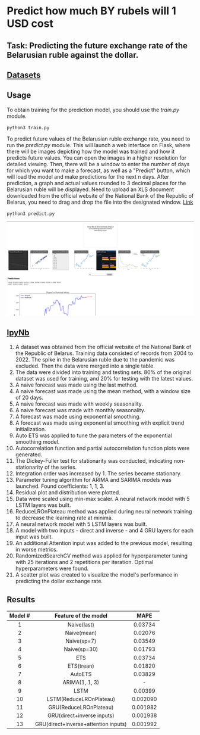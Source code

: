 # Predict how much BY rubels will 1 USD cost

## Task: Predicting the future exchange rate of the Belarusian ruble against the dollar.

## [**Datasets**](https://www.nbrb.by/statistics/rates/ratesdaily) 

## Usage

To obtain training for the prediction model, you should use the *train.py* module. 

```{bash}
python3 train.py
```

To predict future values of the Belarusian ruble exchange rate, you need to run the *predict.py* module. This will launch a web interface on Flask, where there will be images depicting how the model was trained and how it predicts future values. You can open the images in a higher resolution for detailed viewing. Then, there will be a window to enter the number of days for which you want to make a forecast, as well as a "Predict" button, which will load the model and make predictions for the next n days. After prediction, a graph and actual values rounded to 3 decimal places for the Belarusian ruble will be displayed. Need to upload an XLS document downloaded from the official website of the National Bank of the Republic of Belarus, you need to drag and drop the file into the designated window. [Link](https://www.nbrb.by/statistics/rates/ratesdaily)

```{bash}
python3 predict.py
```

![](/USDpredict/Show_interface.png)

## [**IpyNb**](/USDpredict/usdPredict.ipynb)

1. A dataset was obtained from the official website of the National Bank of the Republic of Belarus. Training data consisted of records from 2004 to 2022. The spike in the Belarusian ruble due to the pandemic was excluded. Then the data were merged into a single table.
2. The data were divided into training and testing sets. 80% of the original dataset was used for training, and 20% for testing with the latest values.
3. A naive forecast was made using the last method.
4. A naive forecast was made using the mean method, with a window size of 20 days.
5. A naive forecast was made with weekly seasonality.
6. A naive forecast was made with monthly seasonality.
7. A forecast was made using exponential smoothing.
8. A forecast was made using exponential smoothing with explicit trend initialization.
9. Auto ETS was applied to tune the parameters of the exponential smoothing model.
10. Autocorrelation function and partial autocorrelation function plots were generated.
11. The Dickey-Fuller test for stationarity was conducted, indicating non-stationarity of the series.
12. Integration order was increased by 1. The series became stationary.
13. Parameter tuning algorithm for ARIMA and SARIMA models was launched. Found coefficients: 1, 1, 3.
14. Residual plot and distribution were plotted.
15. Data were scaled using min-max scaler. A neural network model with 5 LSTM layers was built.
16. ReduceLROnPlateau method was applied during neural network training to decrease the learning rate at minima.
17. A neural network model with 5 LSTM layers was built.
18. A model with two inputs - direct and inverse - and 4 GRU layers for each input was built.
19. An additional Attention input was added to the previous model, resulting in worse metrics.
20. RandomizedSearchCV method was applied for hyperparameter tuning with 25 iterations and 2 repetitions per iteration. Optimal hyperparameters were found.
21. A scatter plot was created to visualize the model's performance in predicting the dollar exchange rate.

## Results

| Model # | Feature of the model | MAPE |
|:-:|:-:|:-:|
| 1 | Naive(last) | 0.03734 |
| 2 | Naive(mean) | 0.02076 |
| 3 | Naive(sp=7) | 0.03549 |
| 4 | Naive(sp=30) | 0.01793 |
| 5 | ETS | 0.03734 |
| 6 | ETS(trean) | 0.01820 |
| 7 | AutoETS | 0.03829 |
| 8 | ARIMA(1, 1, 3) | - |
| 9 | LSTM | 0.00399 |
| 10 | LSTM(ReduceLROnPlateau) | 0.002090 |
| 11 | GRU(ReduceLROnPlateau) | 0.001982 |
| 12 | GRU(direct+inverse inputs) | 0.001938 |
| 13 | GRU(direct+inverse+attention inputs) | 0.001992 |
